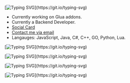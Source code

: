 [![Typing SVG](https://readme-typing-svg.herokuapp.com?font=Fira+Code&pause=1000&color=F7990F&multiline=true&width=435&lines=local+Stoopy+%3D+%22cringe%22;Welcome+to+my+GitHub!)](https://git.io/typing-svg)

- Currently working on Glua addons.
- Currently a Backend Developer.
- [Social Card](https://eishius.carrd.co)
- [Contact me via email](eishiusmain@gmail.com)
- Langauges: JavaScript, Java, C#, C++, GO, Python, Lua.

[![Typing SVG](https://readme-typing-svg.herokuapp.com?font=Fira+CodeCode&duration=2200&pause=4100&color=F7C041&multiline=true&width=220&lines=Loading+Languages...)](https://git.io/typing-svg)

[![Typing SVG](https://readme-typing-svg.herokuapp.com?font=Fira+Code&duration=1500&pause=400&color=14CBF7&multiline=true&width=240&height=160&lines=C%23%3A+Loaded!;C%2B%2B%3A+Loaded!;Lua%3A+Loaded!;JavaScript%3A+Loaded!;Java%3A+Loaded!)](https://git.io/typing-svg)

[![Typing SVG](https://readme-typing-svg.herokuapp.com?font=Fira+Code&duration=2200&pause=4000&color=F7C937&multiline=true&width=200&lines=Loading+Tools...)](https://git.io/typing-svg)


[![Typing SVG](https://readme-typing-svg.herokuapp.com?font=Fira+Code&duration=2200&pause=400&color=1EC5F7&center=false&multiline=true&width=435&height=82&lines=Visual+Studio+Code%3A+Loaded!;Visual+Studio+2022%3A+Loaded!;Sublime+Editor%3A+Loaded!)](https://git.io/typing-svg)
